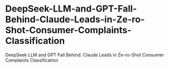 # DeepSeek-LLM-and-GPT-Fall-Behind-Claude-Leads-in-Ze-ro-Shot-Consumer-Complaints-Classification
DeepSeek LLM and GPT Fall Behind: Claude Leads in Ze-ro-Shot Consumer Complaints Classification
